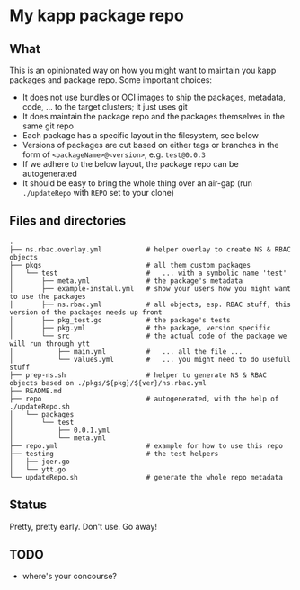 # My kapp package repo

## What

This is an opinionated way on how you might want to maintain you kapp packages
and package repo. Some important choices:

- It does not use bundles or OCI images to ship the packages, metadata, code,
  ... to the target clusters; it just uses git
- It does maintain the package repo and the packages themselves in the same  git
  repo
- Each package has a specific layout in the filesystem, see below
- Versions of packages are cut based on either tags or branches in the form of
  `<packageName>@<version>`, e.g. `test@0.0.3`
- If we adhere to the below layout, the package repo can be autogenerated
- It should be easy to bring the whole thing over an air-gap (run `./updateRepo`
  with `REPO`  set to your clone)

## Files and directories

```
.
├── ns.rbac.overlay.yml           # helper overlay to create NS & RBAC objects
├── pkgs                          # all them custom packages
│   └── test                      #   ... with a symbolic name 'test'
│       ├── meta.yml              # the package's metadata
│       ├── example-install.yml   # show your users how you might want to use the packages
│       ├── ns.rbac.yml           # all objects, esp. RBAC stuff, this version of the packages needs up front
│       ├── pkg_test.go           # the package's tests
│       ├── pkg.yml               # the package, version specific
│       └── src                   # the actual code of the package we will run through ytt
│           ├── main.yml          #   ... all the file ...
│           └── values.yml        #   ... you might need to do usefull stuff
├── prep-ns.sh                    # helper to generate NS & RBAC objects based on ./pkgs/${pkg}/${ver}/ns.rbac.yml
├── README.md
├── repo                          # autogenerated, with the help of ./updateRepo.sh
│   └── packages
│       └── test
│           ├── 0.0.1.yml
│           └── meta.yml
├── repo.yml                      # example for how to use this repo
├── testing                       # the test helpers
│   ├── jqer.go
│   └── ytt.go
└── updateRepo.sh                 # generate the whole repo metadata
```

## Status

Pretty, pretty early. Don't use. Go away!

## TODO

- where's your concourse?
